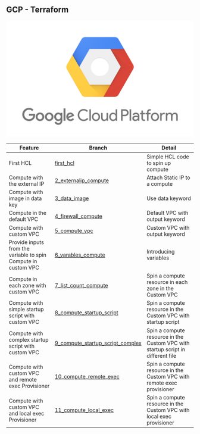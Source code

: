 ## GCP - Terraform

![alt text](./gcp.png)

Feature | Branch | Detail
--- | --- | --- 
First HCL| [first_hcl](https://github.com/ishan65/gcpterraform/tree/first_hcl) | Simple HCL code to spin up compute
Compute with the external IP| [2_externalip_compute](https://github.com/ishan65/gcpterraform/tree/2_externalip_compute) | Attach Static IP to a compute
Compute with image in data key| [3_data_image](https://github.com/ishan65/gcpterraform/tree/3_data_image) | Use data keyword 
Compute in the default VPC| [4_firewall_compute](https://github.com/ishan65/gcpterraform/tree/4_firewall_compute) | Default VPC with output keyword
Compute with custom VPC| [5_compute_vpc](https://github.com/ishan65/gcpterraform/tree/5_compute_vpc) | Custom VPC with output keyword
Provide inputs from the variable to spin Compute in custom VPC| [6_varables_compute](https://github.com/ishan65/gcpterraform/tree/6_varables_compute) | Introducing variables
Compute in each zone with custom VPC| [7_list_count_compute](https://github.com/ishan65/gcpterraform/tree/7_list_count_compute) | Spin a compute resource in each zone in the Custom VPC
Compute with simple startup script with custom VPC| [8_compute_startup_script](https://github.com/ishan65/gcpterraform/tree/8_compute_startup_script) | Spin a compute resource in the Custom VPC with startup script
Compute with complex startup script with custom VPC| [9_compute_startup_script_complex](https://github.com/ishan65/gcpterraform/tree/9_compute_startup_script_complex) | Spin a compute resource in the Custom VPC with startup script in different file
Compute with custom VPC and remote exec Provisioner| [10_compute_remote_exec](https://github.com/ishan65/gcpterraform/tree/10_compute_remote_exec) | Spin a compute resource in the Custom VPC with remote exec provisioner
Compute with custom VPC and local exec Provisioner| [11_compute_local_exec](https://github.com/ishan65/gcpterraform/tree/11_compute_local_exec) | Spin a compute resource in the Custom VPC with local exec provisioner

